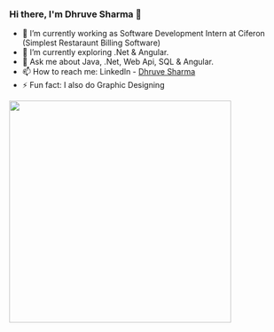 ### Hi there, I'm Dhruve Sharma  👋



- 🔭 I’m currently working as Software Development Intern at Ciferon (Simplest Restaraunt Billing Software)
- 🌱 I’m currently exploring .Net & Angular.
- 💬 Ask me about Java, .Net, Web Api, SQL & Angular.
- 📫 How to reach me: Linkedln - [Dhruve Sharma](https://www.linkedin.com/in/dhruve-sharma-7b69ba223)
- ⚡ Fun fact: I also do Graphic Designing


<img src="https://github-readme-stats.vercel.app/api?username=dhruves1931&show_icons=false&theme=ADD_THEME_HERE" width="400">
